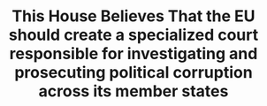 ---
title: " This House Believes That the EU should create a specialized court responsible for investigating and prosecuting political corruption across its member states"
infoslide: ""
round: "ESL Quarters"
weight: 14
videos: ['eVcsZrSwxiA']
tags: ['EU', 'IR']
layout: "motion"
categories: ["motions"]
---
